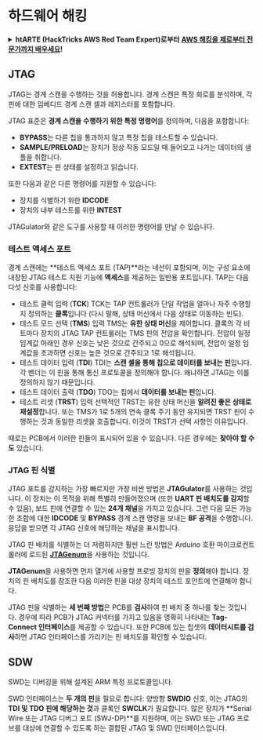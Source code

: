 # 하드웨어 해킹

<details>

<summary><strong>htARTE (HackTricks AWS Red Team Expert)로부터</strong> <a href="https://training.hacktricks.xyz/courses/arte"><strong>AWS 해킹을 제로부터 전문가까지 배우세요</strong></a><strong>!</strong></summary>

HackTricks를 지원하는 다른 방법:

* **회사가 HackTricks에 광고되길 원하거나** **PDF 형식의 HackTricks를 다운로드하고 싶다면** [**구독 요금제**](https://github.com/sponsors/carlospolop)를 확인하세요!
* [**공식 PEASS & HackTricks 스왜그**](https://peass.creator-spring.com)를 구매하세요
* [**The PEASS Family**](https://opensea.io/collection/the-peass-family)를 발견하세요, 저희의 독점 [**NFTs**](https://opensea.io/collection/the-peass-family) 컬렉션
* **💬 [디스코드 그룹](https://discord.gg/hRep4RUj7f)** 또는 [**텔레그램 그룹**](https://t.me/peass)에 **가입**하거나 **트위터** 🐦 [**@carlospolopm**](https://twitter.com/hacktricks\_live)**를 팔로우**하세요.
* **해킹 요령을 공유하려면** [**HackTricks**](https://github.com/carlospolop/hacktricks) 및 [**HackTricks Cloud**](https://github.com/carlospolop/hacktricks-cloud) github 저장소로 PR을 제출하세요.

</details>

## JTAG

JTAG는 경계 스캔을 수행하는 것을 허용합니다. 경계 스캔은 특정 회로를 분석하며, 각 핀에 대한 임베디드 경계 스캔 셀과 레지스터를 포함합니다.

JTAG 표준은 **경계 스캔을 수행하기 위한 특정 명령어**를 정의하며, 다음을 포함합니다:

* **BYPASS**는 다른 칩을 통과하지 않고 특정 칩을 테스트할 수 있습니다.
* **SAMPLE/PRELOAD**는 장치가 정상 작동 모드일 때 들어오고 나가는 데이터의 샘플을 취합니다.
* **EXTEST**는 핀 상태를 설정하고 읽습니다.

또한 다음과 같은 다른 명령어를 지원할 수 있습니다:

* 장치를 식별하기 위한 **IDCODE**
* 장치의 내부 테스트를 위한 **INTEST**

JTAGulator와 같은 도구를 사용할 때 이러한 명령어를 만날 수 있습니다.

### 테스트 액세스 포트

경계 스캔에는 **테스트 액세스 포트 (TAP)**라는 네선이 포함되며, 이는 구성 요소에 내장된 JTAG 테스트 지원 기능에 **액세스**를 제공하는 일반용 포트입니다. TAP는 다음 다섯 신호를 사용합니다:

* 테스트 클럭 입력 (**TCK**) TCK는 TAP 컨트롤러가 단일 작업을 얼마나 자주 수행할지 정의하는 **클록**입니다 (다시 말해, 상태 머신에서 다음 상태로 이동하는 빈도).
* 테스트 모드 선택 (**TMS**) 입력 TMS는 **유한 상태 머신**을 제어합니다. 클록의 각 비트마다 장치의 JTAG TAP 컨트롤러는 TMS 핀의 전압을 확인합니다. 전압이 일정 임계값 아래인 경우 신호는 낮은 것으로 간주되고 0으로 해석되며, 전압이 일정 임계값을 초과하면 신호는 높은 것으로 간주되고 1로 해석됩니다.
* 테스트 데이터 입력 (**TDI**) TDI는 **스캔 셀을 통해 칩으로 데이터를 보내는 핀**입니다. 각 벤더는 이 핀을 통해 통신 프로토콜을 정의해야 합니다. 왜냐하면 JTAG는 이를 정의하지 않기 때문입니다.
* 테스트 데이터 출력 (**TDO**) TDO는 칩에서 **데이터를 보내는 핀**입니다.
* 테스트 리셋 (**TRST**) 입력 선택적인 TRST는 유한 상태 머신을 **알려진 좋은 상태로 재설정**합니다. 또는 TMS가 1로 5개의 연속 클록 주기 동안 유지되면 TRST 핀이 수행하는 것과 동일한 리셋을 호출합니다. 이것이 TRST가 선택 사항인 이유입니다.

때로는 PCB에서 이러한 핀들이 표시되어 있을 수 있습니다. 다른 경우에는 **찾아야 할 수도** 있습니다.

### JTAG 핀 식별

JTAG 포트를 감지하는 가장 빠르지만 가장 비싼 방법은 **JTAGulator**를 사용하는 것입니다. 이 장치는 이 목적을 위해 특별히 만들어졌으며 (또한 **UART 핀 배치도를 감지**할 수 있음), 보드 핀에 연결할 수 있는 **24개 채널**을 가지고 있습니다. 그런 다음 모든 가능한 조합에 대한 **IDCODE** 및 **BYPASS** 경계 스캔 명령을 보내는 **BF 공격**을 수행합니다. 응답을 받으면 각 JTAG 신호에 해당하는 채널을 표시합니다.

JTAG 핀 배치를 식별하는 더 저렴하지만 훨씬 느린 방법은 Arduino 호환 마이크로컨트롤러에 로드된 [**JTAGenum**](https://github.com/cyphunk/JTAGenum/)을 사용하는 것입니다.

**JTAGenum**을 사용하면 먼저 열거에 사용할 프로빙 장치의 핀을 **정의**해야 합니다. 장치의 핀 배치도를 참조한 다음 이러한 핀을 대상 장치의 테스트 포인트에 연결해야 합니다.

JTAG 핀을 식별하는 **세 번째 방법**은 PCB를 **검사**하여 핀 배치 중 하나를 찾는 것입니다. 경우에 따라 PCB가 JTAG 커넥터를 가지고 있음을 명확히 나타내는 **Tag-Connect 인터페이스**를 제공할 수 있습니다. 또한 PCB에 있는 칩셋의 **데이터시트를 검사**하면 JTAG 인터페이스를 가리키는 핀 배치도를 확인할 수 있습니다.

## SDW

SWD는 디버깅을 위해 설계된 ARM 특정 프로토콜입니다.

SWD 인터페이스는 **두 개의 핀**을 필요로 합니다: 양방향 **SWDIO** 신호, 이는 JTAG의 **TDI 및 TDO 핀에 해당하는 것**과 클록인 **SWCLK**가 필요합니다. 많은 장치가 **Serial Wire 또는 JTAG 디버그 포트 (SWJ-DP)**를 지원하며, 이는 SWD 또는 JTAG 프로브를 대상에 연결할 수 있도록 하는 결합된 JTAG 및 SWD 인터페이스입니다.
